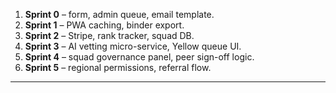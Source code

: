 1. **Sprint 0** – form, admin queue, email template.
2. **Sprint 1** – PWA caching, binder export.
3. **Sprint 2** – Stripe, rank tracker, squad DB.
4. **Sprint 3** – AI vetting micro-service, Yellow queue UI.
5. **Sprint 4** – squad governance panel, peer sign-off logic.
6. **Sprint 5** – regional permissions, referral flow.  
---